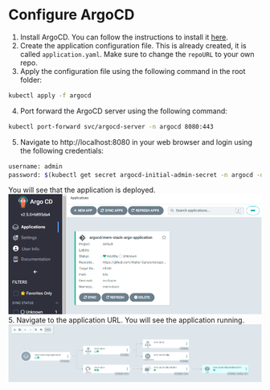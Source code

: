 # Configure ArgoCD

1. Install ArgoCD. You can follow the instructions to install it [here](https://argoproj.github.io/argo-cd/getting_started/).
2. Create the application configuration file. This is already created, it is called ```application.yaml```.
Make sure to change the ```repoURL``` to your own repo.
3. Apply the configuration file using the following command in the root folder:
```bash
kubectl apply -f argocd
```
4. Port forward the ArgoCD server using the following command:
```bash
kubectl port-forward svc/argocd-server -n argocd 8080:443
```
5. Navigate to http://localhost:8080 in your web browser and login using the following credentials:
```bash
username: admin
password: $(kubectl get secret argocd-initial-admin-secret -n argocd -o jsonpath="{.data.password}" | base64 -d)
```
You will see that the application is deployed. ![ArgoCD UI](../images/argo.png)
5. Navigate to the application URL. You will see the application running. ![Application](../images/app.png)